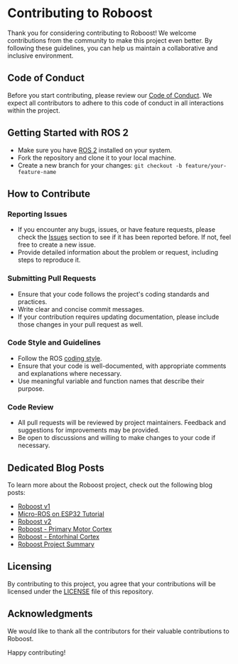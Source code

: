 # Contributing to Roboost

Thank you for considering contributing to Roboost! We welcome contributions from the community to make this project even better. By following these guidelines, you can help us maintain a collaborative and inclusive environment.

## Code of Conduct

Before you start contributing, please review our [Code of Conduct](CODE_OF_CONDUCT.md). We expect all contributors to adhere to this code of conduct in all interactions within the project.

## Getting Started with ROS 2

- Make sure you have [ROS 2](https://docs.ros.org/) installed on your system.
- Fork the repository and clone it to your local machine.
- Create a new branch for your changes: `git checkout -b feature/your-feature-name`

## How to Contribute

### Reporting Issues

- If you encounter any bugs, issues, or have feature requests, please check the [Issues](https://github.com/Geibinger/Roboost/issues) section to see if it has been reported before. If not, feel free to create a new issue.
- Provide detailed information about the problem or request, including steps to reproduce it.

### Submitting Pull Requests

- Ensure that your code follows the project's coding standards and practices.
- Write clear and concise commit messages.
- If your contribution requires updating documentation, please include those changes in your pull request as well.

### Code Style and Guidelines

- Follow the ROS [coding style](https://index.ros.org/doc/ros2/Contributing/Code-Style-Language-Versions/).
- Ensure that your code is well-documented, with appropriate comments and explanations where necessary.
- Use meaningful variable and function names that describe their purpose.

### Code Review

- All pull requests will be reviewed by project maintainers. Feedback and suggestions for improvements may be provided.
- Be open to discussions and willing to make changes to your code if necessary.

## Dedicated Blog Posts

To learn more about the Roboost project, check out the following blog posts:

- [Roboost v1](https://technologiehub.at/project-posts/roboost-v1/)
- [Micro-ROS on ESP32 Tutorial](https://technologiehub.at/project-posts/micro-ros-on-esp32-tutorial/)
- [Roboost v2](https://technologiehub.at/project-posts/roboost-v2/)
- [Roboost - Primary Motor Cortex](https://technologiehub.at/project-posts/roboost-primary-motor-cortex/)
- [Roboost - Entorhinal Cortex](https://technologiehub.at/project-posts/roboost-entorhinal-cortex/)
- [Roboost Project Summary](https://jakobfriedl.tech/project-summary/)

## Licensing

By contributing to this project, you agree that your contributions will be licensed under the [LICENSE](LICENSE) file of this repository.

## Acknowledgments

We would like to thank all the contributors for their valuable contributions to Roboost.

Happy contributing!
